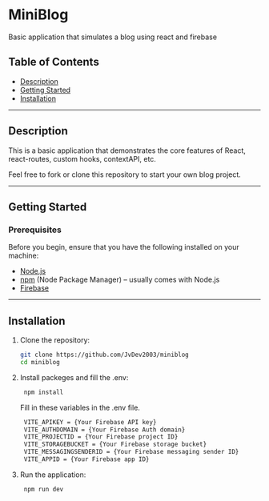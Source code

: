 # MiniBlog

Basic application that simulates a blog using react and firebase

## Table of Contents

- [Description](#description)
- [Getting Started](#getting-started)
- [Installation](#installation)

---

## Description

This is a basic application that demonstrates the core features of React, react-routes, custom hooks, contextAPI, etc.

Feel free to fork or clone this repository to start your own blog project.

---

## Getting Started

### Prerequisites

Before you begin, ensure that you have the following installed on your machine:

- [Node.js](https://nodejs.org/en/)
- [npm](https://www.npmjs.com/) (Node Package Manager) – usually comes with Node.js
- [Firebase](https://firebase.google.com/)

---

## Installation

1. Clone the repository:

   ```bash
   git clone https://github.com/JvDev2003/miniblog
   cd miniblog
   ```

2. Install packeges and fill the .env:

   ```bash
    npm install
   ```

   Fill in these variables in the .env file.

   ```bash
    VITE_APIKEY = {Your Firebase API key}
    VITE_AUTHDOMAIN = {Your Firebase Auth domain}
    VITE_PROJECTID = {Your Firebase project ID}
    VITE_STORAGEBUCKET = {Your Firebase storage bucket}
    VITE_MESSAGINGSENDERID = {Your Firebase messaging sender ID}
    VITE_APPID = {Your Firebase app ID}
   ```

3. Run the application:

   ```bash
    npm run dev
   ```
